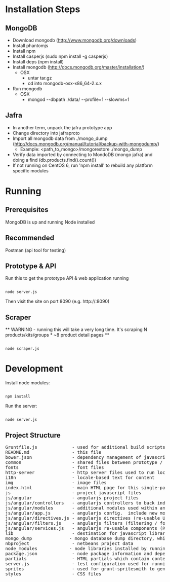 Installation Steps
==================

MongoDB
-------
* Download mongodb (http://www.mongodb.org/downloads)
* Install phantomjs
* Install npm
* Install casperjs (sudo npm install -g casperjs)
* Install deps (npm install)
* Install mongodb (http://docs.mongodb.org/master/installation/)
  - OSX
    - untar tar.gz
    - cd into mongodb-osx-x86_64-2.x.x
* Run mongodb
  - OSX
    - mongod --dbpath ./data/ --profile=1 --slowms=1

Jafra
-----
* In another term, unpack the jafra prototype app
* Change directory into jafraproto
* Import all mongodb data from ./mongo_dump (http://docs.mongodb.org/manual/tutorial/backup-with-mongodump/)
  - Example: <path_to_mongo>/mongorestore ./mongo_dump
* Verify data imported by connecting to MondoDB (mongo jafra) and doing a find (db.products.find().count())
* If not running on CentOS 6, run 'npm install' to rebuild any platform specific modules


Running
=======

Prerequisites
-------------
MongoDB is up and running
Node installed

Recommended
-----------
Postman (api tool for testing)

Prototype & API
---------------
Run this to get the prototype API & web application running

<code>
node server.js
</code>

Then visit the site on port 8090 (e.g. http://<server>:8090)

Scraper
-------

** WARNING - running this will take a very long time.  It's scraping N products/kits/groups * ~8 product detail pages **

<code>
node scraper.js
</code>


Development
===========

Install node modules:

<code>
npm install
</code>

Run the server:

<code>
node server.js
</code>


Project Structure
-----------------

<pre>
Gruntfile.js             - used for additional build scripts (not currently used)
README.md                - this file
bower.json               - dependency management of javascript libaries
common                   - shared files between prototype / scraper
fonts                    - font files
http-server              - http server files used to run local dev server
i18n                     - locale-based text for content
img                      - image files
index.html               - main HTML page for this single-page application
js                       - project javascript files
js/angular               - angularjs project files
js/angular/controllers   - angularjs controllers to back individual views / modals
js/angular/modules       - additional modules used within angularjs
js/angular/app.js        - angularjs config.  include new modules, change settings, change routes
js/angular/directives.js - angularjs directives (re-usable UI components)
js/angular/filters.js    - angularjs filters (filtering / formatting components for UI)
js/angular/services.js   - angularjs re-usable components (REST services, common utilities, session data, etc.)
lib                      - destination for javascript libraries managed by bower
mongo_dump              - mongo database dump directory, which can be imported with mongorestore
nbproject                - netbeans project data
node_modules            - node libraries installed by running "npm install"
package.json             - node package information and dependencies
partials                 - HTML partials which contain content for all views and dialogs
server.js                - test configuration used for running node http server above
sprites                  - used for grunt-spritesmith to generate sprite maps (not currently used)
styles                   - CSS files
</pre>

